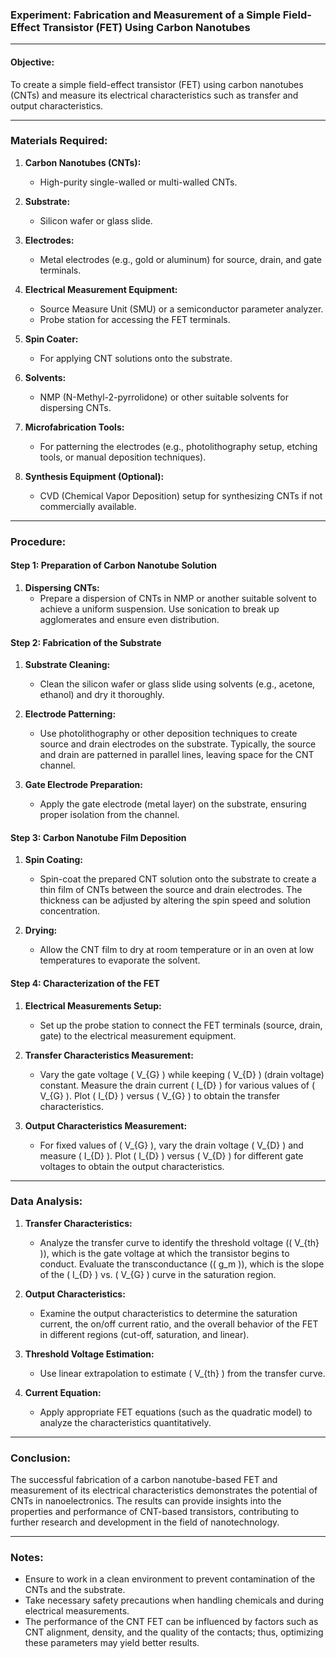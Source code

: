 ### Experiment: Fabrication and Measurement of a Simple Field-Effect Transistor (FET) Using Carbon Nanotubes

---

#### Objective:
To create a simple field-effect transistor (FET) using carbon nanotubes (CNTs) and measure its electrical characteristics such as transfer and output characteristics.

---

### Materials Required:

1. **Carbon Nanotubes (CNTs):**
   - High-purity single-walled or multi-walled CNTs.

2. **Substrate:**
   - Silicon wafer or glass slide.

3. **Electrodes:**
   - Metal electrodes (e.g., gold or aluminum) for source, drain, and gate terminals.

4. **Electrical Measurement Equipment:**
   - Source Measure Unit (SMU) or a semiconductor parameter analyzer.
   - Probe station for accessing the FET terminals.

5. **Spin Coater:**
   - For applying CNT solutions onto the substrate.

6. **Solvents:**
   - NMP (N-Methyl-2-pyrrolidone) or other suitable solvents for dispersing CNTs.

7. **Microfabrication Tools:**
   - For patterning the electrodes (e.g., photolithography setup, etching tools, or manual deposition techniques).

8. **Synthesis Equipment (Optional):**
   - CVD (Chemical Vapor Deposition) setup for synthesizing CNTs if not commercially available.

---

### Procedure:

#### Step 1: Preparation of Carbon Nanotube Solution
1. **Dispersing CNTs:**
   - Prepare a dispersion of CNTs in NMP or another suitable solvent to achieve a uniform suspension. Use sonication to break up agglomerates and ensure even distribution.

#### Step 2: Fabrication of the Substrate
1. **Substrate Cleaning:**
   - Clean the silicon wafer or glass slide using solvents (e.g., acetone, ethanol) and dry it thoroughly.

2. **Electrode Patterning:**
   - Use photolithography or other deposition techniques to create source and drain electrodes on the substrate. Typically, the source and drain are patterned in parallel lines, leaving space for the CNT channel.

3. **Gate Electrode Preparation:**
   - Apply the gate electrode (metal layer) on the substrate, ensuring proper isolation from the channel.

#### Step 3: Carbon Nanotube Film Deposition
1. **Spin Coating:**
   - Spin-coat the prepared CNT solution onto the substrate to create a thin film of CNTs between the source and drain electrodes. The thickness can be adjusted by altering the spin speed and solution concentration.

2. **Drying:**
   - Allow the CNT film to dry at room temperature or in an oven at low temperatures to evaporate the solvent.

#### Step 4: Characterization of the FET
1. **Electrical Measurements Setup:**
   - Set up the probe station to connect the FET terminals (source, drain, gate) to the electrical measurement equipment.

2. **Transfer Characteristics Measurement:**
   - Vary the gate voltage \( V_{G} \) while keeping \( V_{D} \) (drain voltage) constant. Measure the drain current \( I_{D} \) for various values of \( V_{G} \). Plot \( I_{D} \) versus \( V_{G} \) to obtain the transfer characteristics.

3. **Output Characteristics Measurement:**
   - For fixed values of \( V_{G} \), vary the drain voltage \( V_{D} \) and measure \( I_{D} \). Plot \( I_{D} \) versus \( V_{D} \) for different gate voltages to obtain the output characteristics.

---

### Data Analysis:

1. **Transfer Characteristics:**
   - Analyze the transfer curve to identify the threshold voltage (\( V_{th} \)), which is the gate voltage at which the transistor begins to conduct. Evaluate the transconductance (\( g_m \)), which is the slope of the \( I_{D} \) vs. \( V_{G} \) curve in the saturation region.

2. **Output Characteristics:**
   - Examine the output characteristics to determine the saturation current, the on/off current ratio, and the overall behavior of the FET in different regions (cut-off, saturation, and linear).

3. **Threshold Voltage Estimation:**
   - Use linear extrapolation to estimate \( V_{th} \) from the transfer curve.

4. **Current Equation:**
   - Apply appropriate FET equations (such as the quadratic model) to analyze the characteristics quantitatively.

---

### Conclusion:
The successful fabrication of a carbon nanotube-based FET and measurement of its electrical characteristics demonstrates the potential of CNTs in nanoelectronics. The results can provide insights into the properties and performance of CNT-based transistors, contributing to further research and development in the field of nanotechnology.

---

### Notes:
- Ensure to work in a clean environment to prevent contamination of the CNTs and the substrate.
- Take necessary safety precautions when handling chemicals and during electrical measurements.
- The performance of the CNT FET can be influenced by factors such as CNT alignment, density, and the quality of the contacts; thus, optimizing these parameters may yield better results.